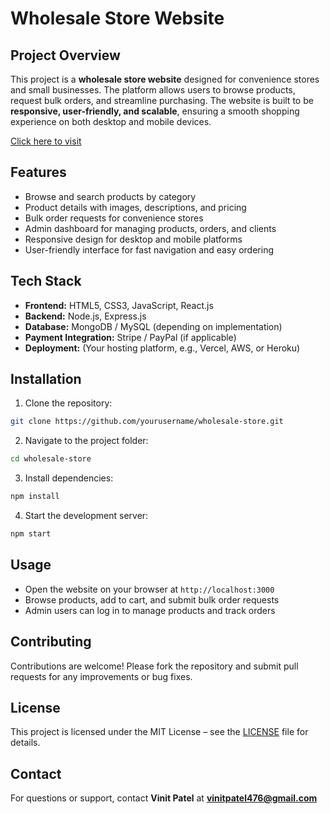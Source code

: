 # Wholesale Store Website

## Project Overview
This project is a **wholesale store website** designed for convenience stores and small businesses. The platform allows users to browse products, request bulk orders, and streamline purchasing. The website is built to be **responsive, user-friendly, and scalable**, ensuring a smooth shopping experience on both desktop and mobile devices.

<a href="https://68fbf055f29f22d069da0edd--wholesalewebsite.netlify.app/">Click here to visit</a>
## Features
- Browse and search products by category  
- Product details with images, descriptions, and pricing  
- Bulk order requests for convenience stores  
- Admin dashboard for managing products, orders, and clients  
- Responsive design for desktop and mobile platforms  
- User-friendly interface for fast navigation and easy ordering

## Tech Stack
- **Frontend:** HTML5, CSS3, JavaScript, React.js  
- **Backend:** Node.js, Express.js  
- **Database:** MongoDB / MySQL (depending on implementation)  
- **Payment Integration:** Stripe / PayPal (if applicable)  
- **Deployment:** (Your hosting platform, e.g., Vercel, AWS, or Heroku)

## Installation
1. Clone the repository:
```bash
git clone https://github.com/yourusername/wholesale-store.git
```
2. Navigate to the project folder:
```bash
cd wholesale-store
```
3. Install dependencies:
```bash
npm install
```
4. Start the development server:
```bash
npm start
```

## Usage
- Open the website on your browser at `http://localhost:3000`  
- Browse products, add to cart, and submit bulk order requests  
- Admin users can log in to manage products and track orders

## Contributing
Contributions are welcome! Please fork the repository and submit pull requests for any improvements or bug fixes.

## License
This project is licensed under the MIT License – see the [LICENSE](LICENSE) file for details.

## Contact
For questions or support, contact **Vinit Patel** at **vinitpatel476@gmail.com**
